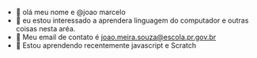 - 👋 olá meu nome e @joao marcelo
- 👀 eu estou interessado a aprendera linguagem do computador e outras coisas nesta aréa.
- 🌱 Meu email de contato é joao.meira.souza@escola.pr.gov.br
- 💞️  Estou aprendendo recentemente javascript e Scratch





